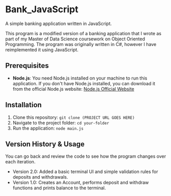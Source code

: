 # Bank_JavaScript
A simple banking application written in JavaScript. 

This program is a modified version of a banking application that I wrote as part of my Master of Data Science coursework on Object Oriented Programming.
The program was originally written in C#, however I have reimplemented it using JavaScript.

## Prerequisites
- **Node.js**: You need Node.js installed on your machine to run this application. If you don't have Node.js installed, you can download it from the official Node.js website:
  [Node.js Official Website](https://nodejs.org/)

## Installation

1. Clone this repository: `git clone (PROJECT URL GOES HERE)`
2. Navigate to the project folder: `cd your-folder`
3. Run the application: `node main.js`

## Version History & Usage
You can go back and review the code to see how the program changes over each iteration.

- Version 2.0: Added a basic terminal UI and simple validation rules for deposits and withdrawals.
- Version 1.0: Creates an Account, performs deposit and withdraw functions and prints balance to the terminal.
